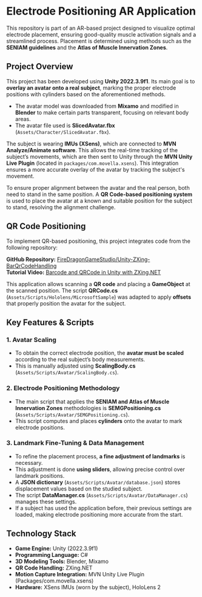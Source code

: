 # **Electrode Positioning AR Application**  

This repository is part of an AR-based project designed to visualize optimal electrode placement, ensuring good-quality muscle activation signals and a streamlined process. Placement is determined using methods such as the **SENIAM guidelines** and the **Atlas of Muscle Innervation Zones**.  

## **Project Overview**  

This project has been developed using **Unity 2022.3.9f1**. Its main goal is to **overlay an avatar onto a real subject**, marking the proper electrode positions with cylinders based on the aforementioned methods.  

- The avatar model was downloaded from **Mixamo** and modified in **Blender** to make certain parts transparent, focusing on relevant body areas.  
- The avatar file used is **SlicedAvatar.fbx** (`Assets/Character/SlicedAvatar.fbx`).  

The subject is wearing **IMUs (XSens)**, which are connected to **MVN Analyze/Animate software**. This allows the real-time tracking of the subject’s movements, which are then sent to Unity through the **MVN Unity Live Plugin** (located in `packages/com.movella.xsens`). This integration ensures a more accurate overlay of the avatar by tracking the subject's movement.

To ensure proper alignment between the avatar and the real person, both need to stand in the same position. A **QR Code-based positioning system** is used to place the avatar at a known and suitable position for the subject to stand, resolving the alignment challenge.

## **QR Code Positioning**  

To implement QR-based positioning, this project integrates code from the following repository:  

  **GitHub Repository:** [FireDragonGameStudio/Unity-ZXing-BarQrCodeHandling](https://github.com/FireDragonGameStudio/Unity-ZXing-BarQrCodeHandling)  
  **Tutorial Video:** [Barcode and QRCode in Unity with ZXing.NET](https://www.youtube.com/watch?v=tJXvynhbmpg)  

This application allows scanning a **QR code** and placing a **GameObject** at the scanned position. The script **QRCode.cs** (`Assets/Scripts/Hololens/MicrosoftSample`) was adapted to apply **offsets** that properly position the avatar for the subject.  

## **Key Features & Scripts**  

### **1. Avatar Scaling**  
- To obtain the correct electrode position, the **avatar must be scaled** according to the real subject’s body measurements.  
- This is manually adjusted using **ScalingBody.cs** (`Assets/Scripts/Avatar/ScalingBody.cs`).  

### **2. Electrode Positioning Methodology**  
- The main script that applies the **SENIAM and Atlas of Muscle Innervation Zones** methodologies is **SEMGPositioning.cs** (`Assets/Scripts/Avatar/SEMGPositioning.cs`).  
- This script computes and places **cylinders** onto the avatar to mark electrode positions.  

### **3. Landmark Fine-Tuning & Data Management**  
- To refine the placement process, **a fine adjustment of landmarks** is necessary.  
- This adjustment is done **using sliders**, allowing precise control over landmark positions.  
- A **JSON dictionary** (`Assets/Scripts/Avatar/database.json`) stores displacement values based on the studied subject.  
- The script **DataManager.cs** (`Assets/Scripts/Avatar/DataManager.cs`) manages these settings.  
- If a subject has used the application before, their previous settings are loaded, making electrode positioning more accurate from the start.  

## **Technology Stack**  
- **Game Engine:** Unity (2022.3.9f1)  
- **Programming Language:** C#  
- **3D Modeling Tools:** Blender, Mixamo  
- **QR Code Handling:** ZXing.NET  
- **Motion Capture Integration:** MVN Unity Live Plugin (Packages/com.movella.xsens)  
- **Hardware:** XSens IMUs (worn by the subject), HoloLens 2  
